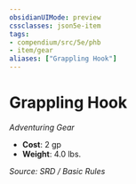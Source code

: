 ```yaml
---
obsidianUIMode: preview
cssclasses: json5e-item
tags:
- compendium/src/5e/phb
- item/gear
aliases: ["Grappling Hook"]
---
```

# Grappling Hook
*Adventuring Gear*  

- **Cost**: 2 gp
- **Weight**: 4.0 lbs.

*Source: SRD / Basic Rules*